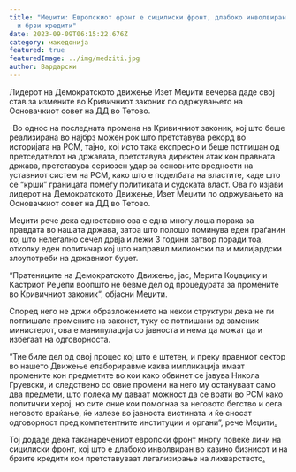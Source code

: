 ```yaml
---
title: "Меџити: Европскиот фронт е сицилиски фронт, длабоко инволвиран во казина
  и брзи кредити"
date: 2023-09-09T06:15:22.676Z
category: македонија
featured: true
featuredImage: ../img/medziti.jpg
author: Вардарски
---
```

<!--StartFragment-->

Лидерот на Демократското движење Изет Меџити вечерва даде свој став за измените во Кривичниот законик по одржувањето на Основачкиот совет на ДД во Тетово.

\-Во однос на последната промена на Кривичниот законик, кој што беше реализирана во најбрз можен рок што претставува рекорд во историјата на РСМ, тајно, кoј исто така експресно и беше потпишан од претседателот на државата, претставува директен атак кон правната држава, претставува сериозен удар за основните вредности на уставниот систем на РСМ, како што е поделбата на властите, каде што се “крши” границата помеѓу политиката и судската власт. Ова го изјави лидерот на Демократското Движење, Изет Меџити по одржувањето на Основачкиот совет на ДД во Тетово.

Меџити рече дека едноставно ова е една многу лоша порака за правдата во нашата држава, затоа што полошо поминува еден граѓанин кој што нелегално сечел дрвја и лежи 3 години затвор поради тоа, отколку еден политичар кој што направил милионски па и милијардски злоупотреби на државниот буџет.

“Пратениците на Демократското Движење, јас, Мерита Коџаџику и Кастриот Реџепи воопшто не бевме дел од процедурата за промените во Кривичниот законик“, објасни Меџити.

<!--EndFragment--><!--StartFragment-->

Според него не држи образложението на некои структури дека не ги потпишале промените на законот, туку се потпишани од заменик министерот, ова е манипулација со јавноста и нема да можат да и избегаат на одговорноста.

“Тие биле дел од овој процес кој што е штетен, и преку правниот сектор во нашето Движење елабориравме каква импликација имаат промените кон предметите во кои како обвинет се јавува Никола Груевски, и следствено со овие промени на него му остануваат само два предмети, што полека му даваaт можност да се врати во РСМ како политички херој, но сите оние кои помогнаа за неговото бегство и сега неговото враќање, ќе излезе во јавноста вистината и ќе сносат одговорност пред компетентните институции и органи”, рече Меџити[.](https://www.vesti.mk/category/najnovi)

Тој додаде дека таканаречениот европски фронт многу повеќе личи на сицилиски фронт, кој што е длабоко инволвиран во казино бизнисот и на брзите кредити кои претставуваат легализирање на лихварството[.](https://vecer.mk/)

<!--EndFragment-->